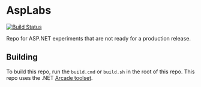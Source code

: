 AspLabs
=======

[![Build Status](https://dev.azure.com/dnceng/public/_apis/build/status/aspnet/AspLabs/AspLabs-ci?branchName=master)](https://dev.azure.com/dnceng/public/_build/latest?definitionId=256&branchName=master)

Repo for ASP.NET experiments that are not ready for a production release.

## Building

To build this repo, run the `build.cmd` or `build.sh` in the root of this repo. This repo uses the .NET [Arcade toolset](https://github.com/dotnet/arcade).
